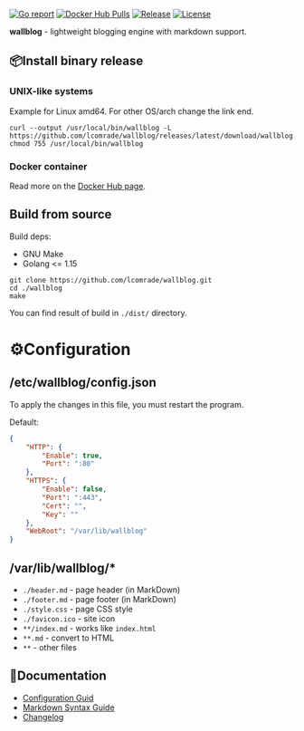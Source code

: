 [![Go report](https://goreportcard.com/badge/github.com/lcomrade/wallblog)](https://goreportcard.com/report/github.com/lcomrade/wallblog)
[![Docker Hub Pulls](https://img.shields.io/docker/pulls/lcomrade/wallblog)](https://hub.docker.com/r/lcomrade/wallblog)
[![Release](https://img.shields.io/github/v/release/lcomrade/wallblog)](https://github.com/lcomrade/wallblog/releases/latest)
[![License](https://img.shields.io/github/license/lcomrade/wallblog)](LICENSE)

**wallblog** - lightweight blogging engine with markdown support.


## 📦Install binary release
### UNIX-like systems
Example for Linux amd64.
For other OS/arch change the link end.
```
curl --output /usr/local/bin/wallblog -L https://github.com/lcomrade/wallblog/releases/latest/download/wallblog.linux.amd64
chmod 755 /usr/local/bin/wallblog
```

### Docker container
Read more on the [Docker Hub page](https://hub.docker.com/r/lcomrade/wallblog).



## Build from source
Build deps:
- GNU Make
- Golang <= 1.15

```
git clone https://github.com/lcomrade/wallblog.git
cd ./wallblog
make
```

You can find result of build in `./dist/` directory.



# ⚙️Configuration
## /etc/wallblog/config.json
To apply the changes in this file, you must restart the program.

Default:
```json
{
	"HTTP": {
		"Enable": true,
		"Port": ":80"
	},
	"HTTPS": {
		"Enable": false,
		"Port": ":443",
		"Cert": "",
		"Key": ""
	},
	"WebRoot": "/var/lib/wallblog"
}
```

## /var/lib/wallblog/*
- `./header.md` - page header (in MarkDown)
- `./footer.md` - page footer (in MarkDown)
- `./style.css` - page CSS style
- `./favicon.ico` - site icon
- `**/index.md` - works like `index.html`
- `**.md` - convert to HTML
- `**` - other files



## 🔖Documentation
- [Configuration Guid](docs/config.md)
- [Markdown Syntax Guide](https://github.com/lcomrade/md2html/blob/main/docs/syntax_guide.md)
- [Changelog](CHANGELOG.md)
